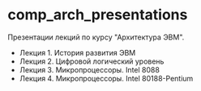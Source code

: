 # comp_arch_presentations
Презентации лекций по курсу "Архитектура ЭВМ".

* Лекция 1. История развития ЭВМ
* Лекция 2. Цифровой логический уровень
* Лекция 3. Микропроцессоры. Intel 8088
* Лекция 4. Микропроцессоры. Intel 80188-Pentium
